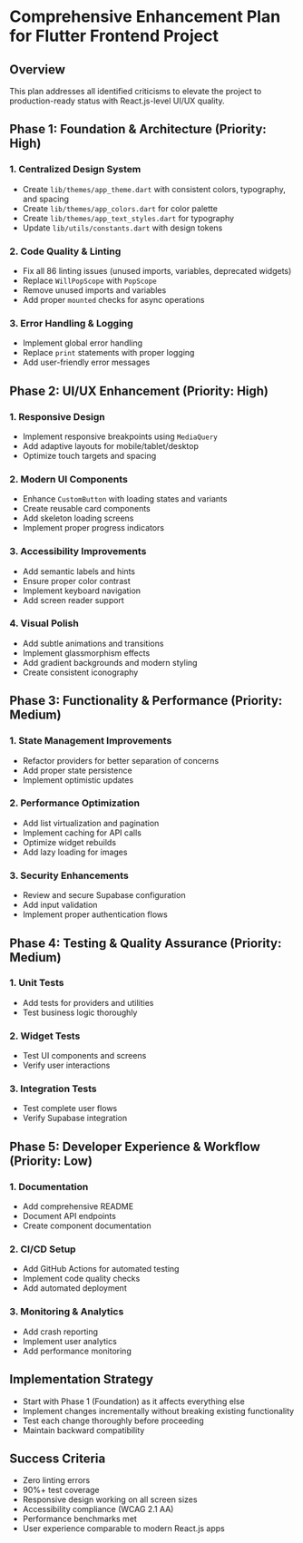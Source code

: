 # Comprehensive Enhancement Plan for Flutter Frontend Project

## Overview
This plan addresses all identified criticisms to elevate the project to production-ready status with React.js-level UI/UX quality.

## Phase 1: Foundation & Architecture (Priority: High)
### 1. Centralized Design System
- Create `lib/themes/app_theme.dart` with consistent colors, typography, and spacing
- Create `lib/themes/app_colors.dart` for color palette
- Create `lib/themes/app_text_styles.dart` for typography
- Update `lib/utils/constants.dart` with design tokens

### 2. Code Quality & Linting
- Fix all 86 linting issues (unused imports, variables, deprecated widgets)
- Replace `WillPopScope` with `PopScope`
- Remove unused imports and variables
- Add proper `mounted` checks for async operations

### 3. Error Handling & Logging
- Implement global error handling
- Replace `print` statements with proper logging
- Add user-friendly error messages

## Phase 2: UI/UX Enhancement (Priority: High)
### 1. Responsive Design
- Implement responsive breakpoints using `MediaQuery`
- Add adaptive layouts for mobile/tablet/desktop
- Optimize touch targets and spacing

### 2. Modern UI Components
- Enhance `CustomButton` with loading states and variants
- Create reusable card components
- Add skeleton loading screens
- Implement proper progress indicators

### 3. Accessibility Improvements
- Add semantic labels and hints
- Ensure proper color contrast
- Implement keyboard navigation
- Add screen reader support

### 4. Visual Polish
- Add subtle animations and transitions
- Implement glassmorphism effects
- Add gradient backgrounds and modern styling
- Create consistent iconography

## Phase 3: Functionality & Performance (Priority: Medium)
### 1. State Management Improvements
- Refactor providers for better separation of concerns
- Add proper state persistence
- Implement optimistic updates

### 2. Performance Optimization
- Add list virtualization and pagination
- Implement caching for API calls
- Optimize widget rebuilds
- Add lazy loading for images

### 3. Security Enhancements
- Review and secure Supabase configuration
- Add input validation
- Implement proper authentication flows

## Phase 4: Testing & Quality Assurance (Priority: Medium)
### 1. Unit Tests
- Add tests for providers and utilities
- Test business logic thoroughly

### 2. Widget Tests
- Test UI components and screens
- Verify user interactions

### 3. Integration Tests
- Test complete user flows
- Verify Supabase integration

## Phase 5: Developer Experience & Workflow (Priority: Low)
### 1. Documentation
- Add comprehensive README
- Document API endpoints
- Create component documentation

### 2. CI/CD Setup
- Add GitHub Actions for automated testing
- Implement code quality checks
- Add automated deployment

### 3. Monitoring & Analytics
- Add crash reporting
- Implement user analytics
- Add performance monitoring

## Implementation Strategy
- Start with Phase 1 (Foundation) as it affects everything else
- Implement changes incrementally without breaking existing functionality
- Test each change thoroughly before proceeding
- Maintain backward compatibility

## Success Criteria
- Zero linting errors
- 90%+ test coverage
- Responsive design working on all screen sizes
- Accessibility compliance (WCAG 2.1 AA)
- Performance benchmarks met
- User experience comparable to modern React.js apps
